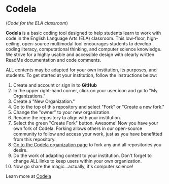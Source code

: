 # Codela
 
(*Code for the ELA classroom*)

**Codela** is a basic coding tool designed to help students learn to work with code in the English Language Arts (ELA) classroom. This low-floor, high-ceiling, open-source multimodal tool encourages students to develop coding literacy, computational thinking, and computer science knowledge.  We strive for a highly usable and accessible design with clearly written ReadMe documentation and code comments.

ALL contents may be adapted for your own institution, its purposes, and students. To get started at your institution, follow the instructions below:

1. Create and account or sign in to **GitHub**
2. In the upper right-hand corner, click on your user icon and go to "My Organizations."
3. Create a "New Organization."
4. Go to the top of this repository and select "Fork" or "Create a new fork." 
5. Change the "owner" to your new organization.
6. Rename the repository to align with your institution.
7. Select the green "Create Fork" button. Awesome! Now you have your own fork of Codela. Forking allows others in our open-source community to follow and access your work, just as you have benefitted from this repository.
8. [Go to the Codela organization page](https://github.com/orgs/codela-k12/repositories) to fork any and all repositories you desire. 
9. Do the work of adapting content to your institution. Don't forget to change ALL links to keep users within your own organization.
10. Now go share the magic...actually, it's computer science!  


Learn more at [Codela](https://codela-k12.github.io/codela-tools/)

